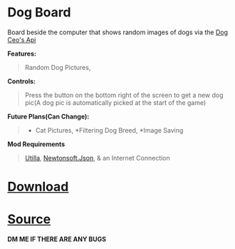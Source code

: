 # Dog Board

Board beside the computer that shows random images of dogs via the [Dog Ceo's Api](<https://dog.ceo/dog-api/>)

**Features:**
> Random Dog Pictures,

**Controls:**
> Press the button on the bottom right of the screen to get a new dog pic(A dog pic is automatically picked at the start of the game)

**Future Plans(Can Change):**
>* Cat Pictures,
> *Filtering Dog Breed,
> *Image Saving

**Mod Requirements**
> [Utilla](<https://github.com/legoandmars/Utilla/releases/tag/v1.6.14>),
> [Newtonsoft.Json](<https://github.com/legoandmars/Newtonsoft.Json/releases/tag/12.0.3>),
> & an Internet Connection

# [Download](<https://github.com/LEPHROGFISH/GSabers/releases/download/v1/GSabers.dll>)
# [Source](<https://github.com/LEPHROGFISH/GSabers>)

**DM ME IF THERE ARE ANY BUGS**
